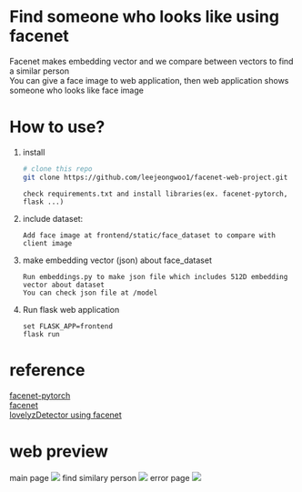 # Find someone who looks like using facenet
Facenet makes embedding vector and we compare between vectors to find a similar person</br>
You can give a face image to web application, then web application shows someone who looks like face image
# How to use?
1. install
   ```bash
   # clone this repo
   git clone https://github.com/leejeongwoo1/facenet-web-project.git  
   ```
   ```
   check requirements.txt and install libraries(ex. facenet-pytorch, flask ...)
   ```
2. include dataset:
   ```
   Add face image at frontend/static/face_dataset to compare with client image
   ```
3. make embedding vector (json) about face_dataset
   ```
   Run embeddings.py to make json file which includes 512D embedding vector about dataset
   You can check json file at /model 
   ```
4. Run flask web application
   ```shell
   set FLASK_APP=frontend
   flask run
   ```
# reference
[facenet-pytorch](https://github.com/timesler/facenet-pytorch)</br>
[facenet](https://github.com/davidsandberg/facenet)</br>
[lovelyzDetector using facenet](https://github.com/hayunjong83/lovelyzDetector)</br>
# web preview
main page
<img src="./ref/main_page.png" style="zoom: 100%;"/>
find similary person
<img src="./ref/detect_face.png" style="zoom: 100%;">
error page
<img src="./ref/error_page.png" style="zoom: 100%;">
